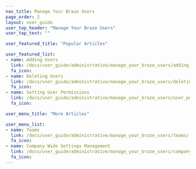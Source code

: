 ```yaml
---
nav_title: Manage Your Braze Users
page_order: 2
layout: user_guide
user_top_header: "Manage Your Braze Users"
user_top_text: ""

user_featured_title: "Popular Articles"

user_featured_list:
- name: Adding Users
  link: /docs/user_guide/administrative/manage_your_braze_users/adding_users_to_your_dashboard/
  fa_icon:
- name: Deleting Users
  link: /docs/user_guide/administrative/manage_your_braze_users/deleting_users_from_your_account/
  fa_icon:
- name: Setting User Permissions
  link: /docs/user_guide/administrative/manage_your_braze_users/user_permissions/
  fa_icon:

user_menu_title: "More Articles"

user_menu_list:
- name: Teams
  link: /docs/user_guide/administrative/manage_your_braze_users/teams/
  fa_icon:
- name: Company Wide Settings Management
  link: /docs/user_guide/administrative/manage_your_braze_users/company-wide_settings_management/
  fa_icon:
---
```

